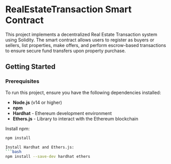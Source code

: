 # RealEstateTransaction Smart Contract

This project implements a decentralized Real Estate Transaction system using Solidity. The smart contract allows users to register as buyers or sellers, list properties, make offers, and perform escrow-based transactions to ensure secure fund transfers upon property purchase.

## Getting Started

### Prerequisites

To run this project, ensure you have the following dependencies installed:

- **Node.js** (v14 or higher)
- **npm**
- **Hardhat** - Ethereum development environment
- **Ethers.js** - Library to interact with the Ethereum blockchain

Install npm:
```bash
npm install

Install Hardhat and Ethers.js:
```bash
npm install --save-dev hardhat ethers


